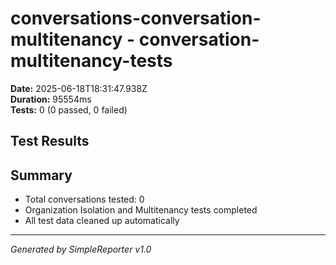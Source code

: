 # conversations-conversation-multitenancy - conversation-multitenancy-tests

**Date:** 2025-06-18T18:31:47.938Z  
**Duration:** 95554ms  
**Tests:** 0 (0 passed, 0 failed)

## Test Results



## Summary

- Total conversations tested: 0
- Organization Isolation and Multitenancy tests completed
- All test data cleaned up automatically

---
*Generated by SimpleReporter v1.0*
